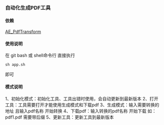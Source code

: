 ### 自动化生成PDF工具

#### 依赖
[AE_PdfTransform](https://gitee.com/aedge/AE_PdfTransform)

#### 使用说明
在 git bash 或 shell命令行 直接执行
```shell
sh app.sh
```
即可

#### 模式说明

1、初始化模式：初始化工具、工具出错时使用，会自动更新到最新版本
2、打开工具：工具需要打开才能使用生成模式和下载pdf
3、生成模式：输入需要转换的地址 且输入pdf名称 开始转换
4、下载pdf：输入转换的pdf名称 开始下载 如：pdf1.pdf 需要带后缀
5、更新工具：更新工具到最新版本